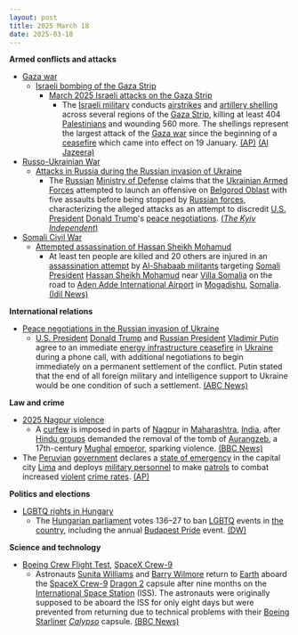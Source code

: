 ```yaml
---
layout: post
title: 2025 March 18
date: 2025-03-18
---
```



**Armed conflicts and attacks**

* [Gaza war](https://en.wikipedia.org/wiki/Gaza_war "Gaza war")
  + [Israeli bombing of the Gaza Strip](https://en.wikipedia.org/wiki/Israeli_bombing_of_the_Gaza_Strip "Israeli bombing of the Gaza Strip")
    - [March 2025 Israeli attacks on the Gaza Strip](https://en.wikipedia.org/wiki/March_2025_Israeli_attacks_on_the_Gaza_Strip "March 2025 Israeli attacks on the Gaza Strip")
      * The [Israeli military](https://en.wikipedia.org/wiki/Israel_Defense_Forces "Israel Defense Forces") conducts [airstrikes](https://en.wikipedia.org/wiki/Airstrikes "Airstrikes") and [artillery shelling](https://en.wikipedia.org/wiki/Artillery "Artillery") across several regions of the [Gaza Strip](https://en.wikipedia.org/wiki/Gaza_Strip "Gaza Strip"), killing at least 404 [Palestinians](https://en.wikipedia.org/wiki/Palestinians "Palestinians") and wounding 560 more. The shellings represent the largest attack of the [Gaza war](https://en.wikipedia.org/wiki/Gaza_war "Gaza war") since the beginning of a [ceasefire](https://en.wikipedia.org/wiki/2025_Gaza_war_ceasefire "2025 Gaza war ceasefire") which came into effect on 19 January. [(AP)](https://apnews.com/article/israel-palestinians-hamas-war-news-ceasefire-hostages-03-17-2025-b8753b9458a44f10ab08aa9b12582780) [(Al Jazeera)](https://www.aljazeera.com/news/2025/3/18/israel-launches-gaza-assault-killing-hundreds-and-shattering-ceasefire)
* [Russo-Ukrainian War](https://en.wikipedia.org/wiki/Russo-Ukrainian_War "Russo-Ukrainian War")
  + [Attacks in Russia during the Russian invasion of Ukraine](https://en.wikipedia.org/wiki/Attacks_in_Russia_during_the_Russian_invasion_of_Ukraine "Attacks in Russia during the Russian invasion of Ukraine")
    - The [Russian](https://en.wikipedia.org/wiki/Russia "Russia") [Ministry of Defense](https://en.wikipedia.org/wiki/Ministry_of_Defence_%28Russia%29 "Ministry of Defence (Russia)") claims that the [Ukrainian Armed Forces](https://en.wikipedia.org/wiki/Armed_Forces_of_Ukraine "Armed Forces of Ukraine") attempted to launch an offensive on [Belgorod Oblast](https://en.wikipedia.org/wiki/Belgorod_Oblast "Belgorod Oblast") with five assaults before being stopped by [Russian forces](https://en.wikipedia.org/wiki/Russian_Armed_Forces "Russian Armed Forces"), characterizing the alleged attacks as an attempt to discredit [U.S. President](https://en.wikipedia.org/wiki/President_of_the_United_States "President of the United States") [Donald Trump](https://en.wikipedia.org/wiki/Donald_Trump "Donald Trump")'s [peace negotiations](https://en.wikipedia.org/wiki/Peace_negotiations_in_the_Russian_invasion_of_Ukraine "Peace negotiations in the Russian invasion of Ukraine"). [(*The Kyiv Independent*)](https://kyivindependent.com/ukrainian-troops-allegedly-try-to-break-into-belgorod-oblast-russia-claims/)
* [Somali Civil War](https://en.wikipedia.org/wiki/Somali_Civil_War_%282009%E2%80%93present%29 "Somali Civil War (2009–present)")
  + [Attempted assassination of Hassan Sheikh Mohamud](https://en.wikipedia.org/wiki/Attempted_assassination_of_Hassan_Sheikh_Mohamud "Attempted assassination of Hassan Sheikh Mohamud")
    - At least ten people are killed and 20 others are injured in an [assassination attempt](https://en.wikipedia.org/wiki/Assassination_attempt "Assassination attempt") by [Al-Shabaab militants](https://en.wikipedia.org/wiki/Al-Shabaab_militant "Al-Shabaab militant") targeting [Somali President](https://en.wikipedia.org/wiki/Somali_President "Somali President") [Hassan Sheikh Mohamud](https://en.wikipedia.org/wiki/Hassan_Sheikh_Mohamud "Hassan Sheikh Mohamud") near [Villa Somalia](https://en.wikipedia.org/wiki/Villa_Somalia "Villa Somalia") on the road to [Aden Adde International Airport](https://en.wikipedia.org/wiki/Aden_Adde_International_Airport "Aden Adde International Airport") in [Mogadishu](https://en.wikipedia.org/wiki/Mogadishu "Mogadishu"), [Somalia](https://en.wikipedia.org/wiki/Somalia "Somalia"). [(Idil News)](https://www.idilnews.com/mogadishu-hassan-sheikh-mohamud-survived-assassination-attempted-by-al-shabaab/)

**International relations**

* [Peace negotiations in the Russian invasion of Ukraine](https://en.wikipedia.org/wiki/Peace_negotiations_in_the_Russian_invasion_of_Ukraine "Peace negotiations in the Russian invasion of Ukraine")
  + [U.S. President](https://en.wikipedia.org/wiki/U.S._President "U.S. President") [Donald Trump](https://en.wikipedia.org/wiki/Donald_Trump "Donald Trump") and [Russian President](https://en.wikipedia.org/wiki/Russian_President "Russian President") [Vladimir Putin](https://en.wikipedia.org/wiki/Vladimir_Putin "Vladimir Putin") agree to an immediate [energy infrastructure ceasefire](https://en.wikipedia.org/wiki/Russian_strikes_against_Ukrainian_infrastructure_%282022%E2%80%93present%29 "Russian strikes against Ukrainian infrastructure (2022–present)") in [Ukraine](https://en.wikipedia.org/wiki/Ukraine "Ukraine") during a phone call, with additional negotiations to begin immediately on a permanent settlement of the conflict. Putin stated that the end of all foreign military and intelligence support to Ukraine would be one condition of such a settlement. [(ABC News)](https://abcnews.go.com/Politics/trump-talks-putin-ukraine-ceasefire-good-chance-success/story?id=119890671)

**Law and crime**

* [2025 Nagpur violence](https://en.wikipedia.org/wiki/2025_Nagpur_violence "2025 Nagpur violence")
  + A [curfew](https://en.wikipedia.org/wiki/Curfew "Curfew") is imposed in parts of [Nagpur](https://en.wikipedia.org/wiki/Nagpur "Nagpur") in [Maharashtra](https://en.wikipedia.org/wiki/Maharashtra "Maharashtra"), [India](https://en.wikipedia.org/wiki/India "India"), after [Hindu groups](https://en.wikipedia.org/wiki/Hindu_nationalism "Hindu nationalism") demanded the removal of the tomb of [Aurangzeb](https://en.wikipedia.org/wiki/Aurangzeb "Aurangzeb"), a 17th-century [Mughal](https://en.wikipedia.org/wiki/Mughal_Empire "Mughal Empire") [emperor](https://en.wikipedia.org/wiki/List_of_emperors_of_the_Mughal_Empire "List of emperors of the Mughal Empire"), sparking violence. [(BBC News)](https://www.bbc.com/news/articles/c5yx9gwg4ppo)
* The [Peruvian](https://en.wikipedia.org/wiki/Peru "Peru") [government](https://en.wikipedia.org/wiki/Government_of_Peru "Government of Peru") declares a [state of emergency](https://en.wikipedia.org/wiki/State_of_emergency "State of emergency") in the capital city [Lima](https://en.wikipedia.org/wiki/Lima "Lima") and deploys [military personnel](https://en.wikipedia.org/wiki/Peruvian_Armed_Forces "Peruvian Armed Forces") to make [patrols](https://en.wikipedia.org/wiki/Patrol "Patrol") to combat increased [violent](https://en.wikipedia.org/wiki/Violent_crime "Violent crime") [crime rates](https://en.wikipedia.org/wiki/Crime_in_Peru "Crime in Peru"). [(AP)](https://apnews.com/article/peru-crime-lima-state-of-emergency-b515974f76179d96461a4091ea216d91)

**Politics and elections**

* [LGBTQ rights in Hungary](https://en.wikipedia.org/wiki/LGBTQ_rights_in_Hungary "LGBTQ rights in Hungary")
  + The [Hungarian parliament](https://en.wikipedia.org/wiki/Parliament_of_Hungary "Parliament of Hungary") votes 136–27 to ban [LGBTQ](https://en.wikipedia.org/wiki/LGBTQ "LGBTQ") events in [the country](https://en.wikipedia.org/wiki/Hungary "Hungary"), including the annual [Budapest Pride](https://en.wikipedia.org/wiki/Budapest_Pride "Budapest Pride") event. [(DW)](https://www.dw.com/en/hungarys-parliament-passes-law-banning-lgbtq-pride-events/a-71964198)

**Science and technology**

* [Boeing Crew Flight Test](https://en.wikipedia.org/wiki/Boeing_Crew_Flight_Test "Boeing Crew Flight Test"), [SpaceX Crew-9](https://en.wikipedia.org/wiki/SpaceX_Crew-9 "SpaceX Crew-9")
  + Astronauts [Sunita Williams](https://en.wikipedia.org/wiki/Sunita_Williams "Sunita Williams") and [Barry Wilmore](https://en.wikipedia.org/wiki/Barry_Wilmore "Barry Wilmore") return to [Earth](https://en.wikipedia.org/wiki/Earth "Earth") aboard the [SpaceX Crew-9](https://en.wikipedia.org/wiki/SpaceX_Crew-9 "SpaceX Crew-9") [Dragon 2](https://en.wikipedia.org/wiki/Dragon_2 "Dragon 2") capsule after nine months on the [International Space Station](https://en.wikipedia.org/wiki/International_Space_Station "International Space Station") (ISS). The astronauts were originally supposed to be aboard the ISS for only eight days but were prevented from returning due to technical problems with their [Boeing Starliner](https://en.wikipedia.org/wiki/Boeing_Starliner "Boeing Starliner") *[Calypso](https://en.wikipedia.org/wiki/Boeing_Starliner_Calypso "Boeing Starliner Calypso")* capsule. [(BBC News)](https://www.bbc.com/news/live/c9de6q52g8qt)
